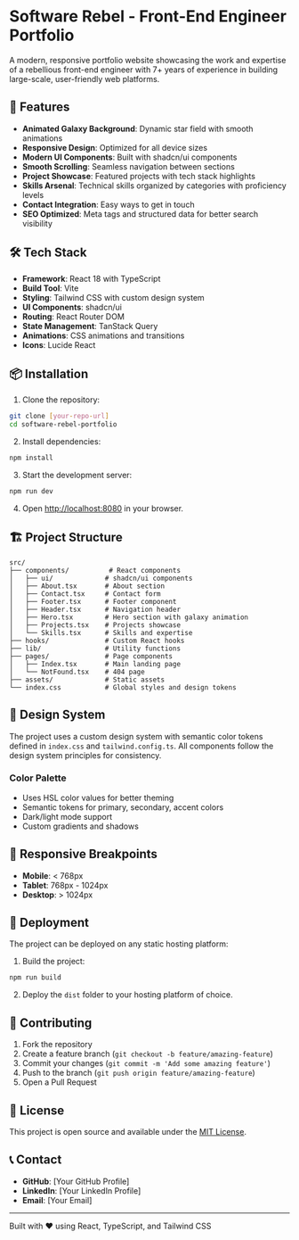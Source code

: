 # Software Rebel - Front-End Engineer Portfolio

A modern, responsive portfolio website showcasing the work and expertise of a rebellious front-end engineer with 7+ years of experience in building large-scale, user-friendly web platforms.

## 🚀 Features

- **Animated Galaxy Background**: Dynamic star field with smooth animations
- **Responsive Design**: Optimized for all device sizes
- **Modern UI Components**: Built with shadcn/ui components
- **Smooth Scrolling**: Seamless navigation between sections
- **Project Showcase**: Featured projects with tech stack highlights
- **Skills Arsenal**: Technical skills organized by categories with proficiency levels
- **Contact Integration**: Easy ways to get in touch
- **SEO Optimized**: Meta tags and structured data for better search visibility

## 🛠️ Tech Stack

- **Framework**: React 18 with TypeScript
- **Build Tool**: Vite
- **Styling**: Tailwind CSS with custom design system
- **UI Components**: shadcn/ui
- **Routing**: React Router DOM
- **State Management**: TanStack Query
- **Animations**: CSS animations and transitions
- **Icons**: Lucide React

## 📦 Installation

1. Clone the repository:
```bash
git clone [your-repo-url]
cd software-rebel-portfolio
```

2. Install dependencies:
```bash
npm install
```

3. Start the development server:
```bash
npm run dev
```

4. Open [http://localhost:8080](http://localhost:8080) in your browser.

## 🏗️ Project Structure

```
src/
├── components/          # React components
│   ├── ui/             # shadcn/ui components
│   ├── About.tsx       # About section
│   ├── Contact.tsx     # Contact form
│   ├── Footer.tsx      # Footer component
│   ├── Header.tsx      # Navigation header
│   ├── Hero.tsx        # Hero section with galaxy animation
│   ├── Projects.tsx    # Projects showcase
│   └── Skills.tsx      # Skills and expertise
├── hooks/              # Custom React hooks
├── lib/                # Utility functions
├── pages/              # Page components
│   ├── Index.tsx       # Main landing page
│   └── NotFound.tsx    # 404 page
├── assets/             # Static assets
└── index.css           # Global styles and design tokens
```

## 🎨 Design System

The project uses a custom design system with semantic color tokens defined in `index.css` and `tailwind.config.ts`. All components follow the design system principles for consistency.

### Color Palette
- Uses HSL color values for better theming
- Semantic tokens for primary, secondary, accent colors
- Dark/light mode support
- Custom gradients and shadows

## 📱 Responsive Breakpoints

- **Mobile**: < 768px
- **Tablet**: 768px - 1024px
- **Desktop**: > 1024px

## 🚀 Deployment

The project can be deployed on any static hosting platform:

1. Build the project:
```bash
npm run build
```

2. Deploy the `dist` folder to your hosting platform of choice.

## 🤝 Contributing

1. Fork the repository
2. Create a feature branch (`git checkout -b feature/amazing-feature`)
3. Commit your changes (`git commit -m 'Add some amazing feature'`)
4. Push to the branch (`git push origin feature/amazing-feature`)
5. Open a Pull Request

## 📄 License

This project is open source and available under the [MIT License](LICENSE).

## 📞 Contact

- **GitHub**: [Your GitHub Profile]
- **LinkedIn**: [Your LinkedIn Profile]
- **Email**: [Your Email]

---

Built with ❤️ using React, TypeScript, and Tailwind CSS